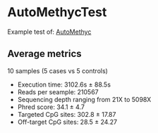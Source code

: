 # AutoMethycTest
Example test of: [AutoMethyc](https://github.com/FerAmbriz/AutoMethyc)
## Average metrics
10 samples (5 cases vs 5 controls)
* Execution time: 3102.6s ± 88.5s
* Reads per seample: 210567
* Sequencing depth ranging from 21X to 5098X
* Phred score: 34.1 ± 4.7
* Targeted CpG sites: 302.8 ± 17.87 
* Off-target CpG sites: 28.5 ± 24.27 
